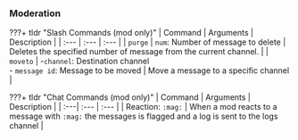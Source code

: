 ### Moderation

???+ tldr "Slash Commands (mod only)"
    | Command | Arguments | Description |
    | :--- | :--- | :--- |
    | `purge` | `num`: Number of message to delete | Deletes the specified number of message from the current channel. |
    | `moveto` | -`channel`: Destination channel<br>- `message id`: Message to be moved | Move a message to a specific channel |

???+ tldr "Chat Commands (mod only)"
    | Command | Arguments | Description |
    | :---| :--- | :--- |
    | Reaction: `:mag:` | When a mod reacts to a message with `:mag:` the messages is flagged and a log is sent to the logs channel |
